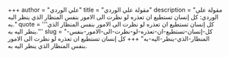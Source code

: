 +++
author = "علي الوردي"
title = "مقولة علي الوردي"
description = "مقولة علي الوردي: كل إنسان تستطيع ان تعذره لو نظرت الى الامور بنفس المنظار الذي ينظر اليه به."
quote = '''كل إنسان تستطيع ان تعذره لو نظرت الى الامور بنفس المنظار الذي ينظر اليه به.'''
slug = "كل-إنسان-تستطيع-ان-تعذره-لو-نظرت-الى-الامور-بنفس-المنظار-الذي-ينظر-اليه-به"
+++
كل إنسان تستطيع ان تعذره لو نظرت الى الامور بنفس المنظار الذي ينظر اليه به.
